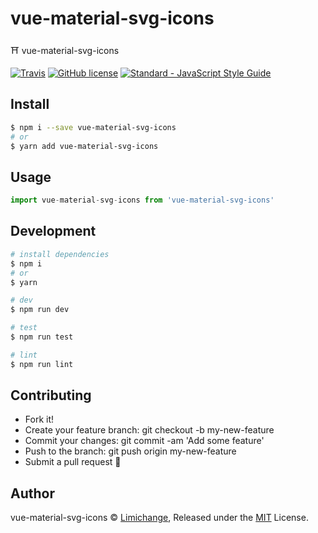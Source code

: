 # vue-material-svg-icons
⛩ vue-material-svg-icons

[![Travis](https://img.shields.io/travis/yuki-torii/vue-material-svg-icons.svg?style=flat-square)](https://travis-ci.org/yuki-torii/yyuki-git-commit)
[![GitHub license](https://img.shields.io/badge/license-MIT-blue.svg?style=flat-square)](https://raw.githubusercontent.com/limichange/yuki-git-commit/master/LICENSE)
[![Standard - JavaScript Style Guide](https://img.shields.io/badge/code%20style-standard-brightgreen.svg?style=flat-square)](http://standardjs.com/)

## Install
```bash
$ npm i --save vue-material-svg-icons
# or
$ yarn add vue-material-svg-icons
```

## Usage
```js
import vue-material-svg-icons from 'vue-material-svg-icons'
```

## Development
```bash
# install dependencies
$ npm i
# or
$ yarn

# dev
$ npm run dev

# test
$ npm run test

# lint
$ npm run lint
```

## Contributing
 - Fork it!
 - Create your feature branch: git checkout -b my-new-feature
 - Commit your changes: git commit -am 'Add some feature'
 - Push to the branch: git push origin my-new-feature
 - Submit a pull request 🍻

## Author
vue-material-svg-icons © [Limichange](https://github.com/limichange), Released under the [MIT](https://opensource.org/licenses/MIT) License.
